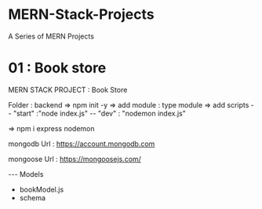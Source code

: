 # MERN-Stack-Projects
A Series of MERN Projects


# 01 : Book store

MERN STACK PROJECT : Book Store

Folder : backend
=> npm init -y
=> add module : type module
=> add scripts 
	-- "start" :"node index.js"
	-- "dev" : "nodemon index.js"



=> npm i express nodemon


mongodb Url : https://account.mongodb.com

mongoose Url : https://mongoosejs.com/

--- Models
- bookModel.js
- schema

